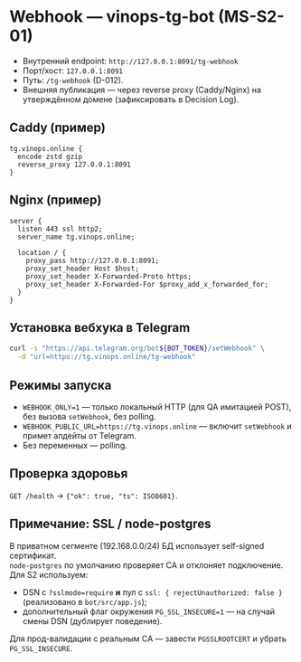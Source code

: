 # Webhook — vinops-tg-bot (MS-S2-01)

- Внутренний endpoint: `http://127.0.0.1:8091/tg-webhook`
- Порт/хост: `127.0.0.1:8091`
- Путь: `/tg-webhook` (D-012).
- Внешняя публикация — через reverse proxy (Caddy/Nginx) на утверждённом домене (зафиксировать в Decision Log).

## Caddy (пример)
```caddyfile
tg.vinops.online {
  encode zstd gzip
  reverse_proxy 127.0.0.1:8091
}
```

## Nginx (пример)
```nginx
server {
  listen 443 ssl http2;
  server_name tg.vinops.online;

  location / {
    proxy_pass http://127.0.0.1:8091;
    proxy_set_header Host $host;
    proxy_set_header X-Forwarded-Proto https;
    proxy_set_header X-Forwarded-For $proxy_add_x_forwarded_for;
  }
}
```

## Установка вебхука в Telegram
```bash
curl -s "https://api.telegram.org/bot${BOT_TOKEN}/setWebhook" \
  -d "url=https://tg.vinops.online/tg-webhook"
```

## Режимы запуска
- `WEBHOOK_ONLY=1` — только локальный HTTP (для QA имитацией POST), без вызова `setWebhook`, без polling.
- `WEBHOOK_PUBLIC_URL=https://tg.vinops.online` — включит `setWebhook` и примет апдейты от Telegram.
- Без переменных — polling.

## Проверка здоровья
`GET /health` → `{"ok": true, "ts": ISO8601}`.

## Примечание: SSL / node-postgres
В приватном сегменте (192.168.0.0/24) БД использует self-signed сертификат.  
`node-postgres` по умолчанию проверяет CA и отклоняет подключение. Для S2 используем:
- DSN с `?sslmode=require` **и** пул с `ssl: { rejectUnauthorized: false }` (реализовано в `bot/src/app.js`);
- дополнительный флаг окружения `PG_SSL_INSECURE=1` — на случай смены DSN (дублирует поведение).

Для прод-валидации с реальным CA — завести `PGSSLROOTCERT` и убрать `PG_SSL_INSECURE`.
